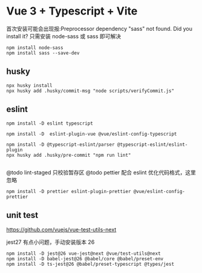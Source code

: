 # Vue 3 + Typescript + Vite

首次安装可能会出现报:Preprocessor dependency "sass" not found. Did you install it?
只需安装 node-sass 或 sass 即可解决

```
npm install node-sass
npm install sass --save-dev
```

## husky

```
npx husky install
npx husky add .husky/commit-msg "node scripts/verifyCommit.js"
```

## eslint

```
npm install -D eslint typescript

npm install -D  eslint-plugin-vue @vue/eslint-config-typescript

npm install -D @typescript-eslint/parser @typescript-eslint/eslint-plugin
npx husky add .husky/pre-commit "npm run lint"


```

@todo lint-staged 只校验暂存区
@todo pettier 配合 eslint 优化代码格式，这里忽略

```
npm install -D prettier eslint-plugin-prettier @vue/eslint-config-prettier
```

## unit test

https://github.com/vuejs/vue-test-utils-next

jest27 有点小问题，手动安装版本 26

```
npm install -D jest@26 vue-jest@next @vue/test-utils@next
npm install -D babel-jest@26 @babel/core @babel/preset-env
npm install -D ts-jest@26 @babel/preset-typescript @types/jest


```
